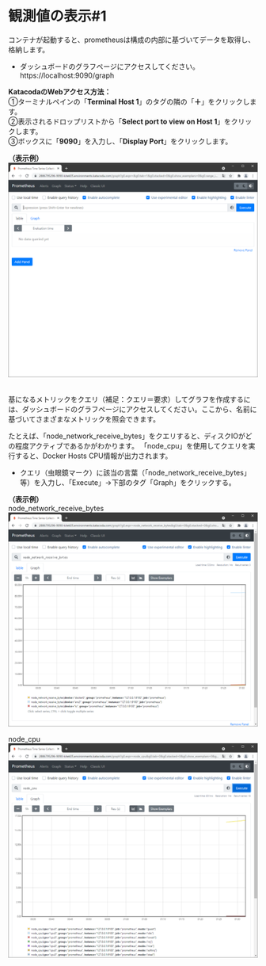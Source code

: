 # 観測値の表示#1
コンテナが起動すると、prometheusは構成の内部に基づいてデータを取得し、格納します。  

- ダッシュボードのグラフページにアクセスしてください。  
https://localhost:9090/graph

**KatacodaのWebアクセス方法：**  
①ターミナルペインの「**Terminal Host 1**」のタグの隣の「**＋**」をクリックします。  
②表示されるドロップリストから「**Select port to view on Host 1**」をクリックします。  
③ボックスに「**9090**」を入力し、「**Display Port**」をクリックします。  

**（表示例）**  
![Step5-1](./assets/Step5-1.png)  
<br>

基になるメトリックをクエリ（補足：クエリ＝要求）してグラフを作成するには、ダッシュボードのグラフページにアクセスしてください。ここから、名前に基づいてさまざまなメトリックを照会できます。  

たとえば、「node_network_receive_bytes」をクエリすると、ディスクIOがどの程度アクティブであるかがわかります。 「node_cpu」を使用してクエリを実行すると、Docker Hosts CPU情報が出力されます。  

- クエリ（虫眼鏡マーク）に該当の言葉（「node_network_receive_bytes」等）を入力し、「Execute」→下部のタグ「Graph」をクリックする。

**（表示例）**  
node_network_receive_bytes  
![Step5-2](./assets/Step5-2.png)  

node_cpu  
![Step5-3](./assets/Step5-3.png)  